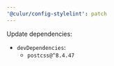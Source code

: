 ```yaml
---
'@culur/config-stylelint': patch
---
```


Update dependencies:

- `devDependencies`:
  - `postcss@^8.4.47`
